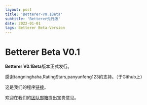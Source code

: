 ```yaml
---
layout: post
title: 'Betterer-V0.1Beta'
subtitle: 'Betterer先行版'
date: 2022-01-01
tags: Betterer Beta-Version
---
```

# Betterer Beta V0.1

**Betterer V0.1Beta**版本正式发行。

感谢tangninghaha,RatingStars,panyunfeng123的支持。（于Github上）

这是我们的程序[链接](https://github.com/AirFang-Team/AirFang-Team.github.io/releases/download/Beta/Betterer-V0.1Beta-Setup-x64.exe)。

欢迎在我们的[团队邮箱](AirFang_Team@outlook.com)提出宝贵意见。

